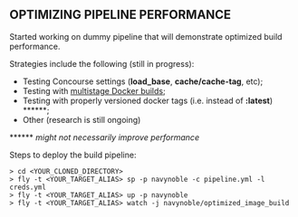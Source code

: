 ## OPTIMIZING PIPELINE PERFORMANCE

Started working on dummy pipeline that will demonstrate optimized build performance. 

Strategies include the following (still in progress):

+ Testing Concourse settings (**load_base**, **cache/cache-tag**, etc);
+ Testing with [multistage Docker builds](https://docs.docker.com/develop/develop-images/multistage-build/);
+ Testing with properly versioned docker tags (i.e. instead of **:latest**) ******;
+ Other (research is still ongoing)

****** *might not necessarily improve performance*

Steps to deploy the build pipeline:

```
> cd <YOUR_CLONED_DIRECTORY>
> fly -t <YOUR_TARGET_ALIAS> sp -p navynoble -c pipeline.yml -l creds.yml
> fly -t <YOUR_TARGET_ALIAS> up -p navynoble
> fly -t <YOUR_TARGET_ALIAS> watch -j navynoble/optimized_image_build
```
